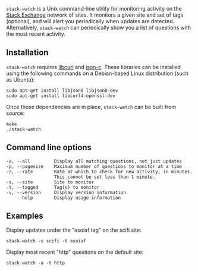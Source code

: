 `stack-watch` is a Unix command-line utility for monitoring activity on the [Stack Exchange](http://stackexchange.com/) network of sites. It monitors a given site and set of tags (optional), and will alert you periodically when updates are detected. Alternatively, `stack-watch` can periodically show you a list of questions with the most recent activity.

Installation
------------

`stack-watch` requires [libcurl](http://curl.haxx.se/libcurl/) and [json-c](https://github.com/json-c/json-c). These libraries can be installed using the following commands on a Debian-based Linux distribution (such as Ubuntu):

    sudo apt-get install libjson0 libjson0-dev
    sudo apt-get install libcurl4-openssl-dev

Once those dependencies are in place, `stack-watch` can be built from source:

    make
    ./stack-watch

Command line options
--------------------

    -a, --all         Display all matching questions, not just updates            
    -p, --pagesize    Maximum number of questions to monitor at a time            
    -r, --rate        Rate at which to check for new activity, in minutes.        
                      This cannot be set less than 1 minute.                      
    -s, --site        Site to monitor                                              
    -t, --tagged      Tag(s) to monitor                                           
    -v, --version     Display version information                                 
        --help        Display usage information                                   

Examples
--------

Display updates under the "asoiaf tag" on the scifi site:

    stack-watch -s scifi -t asoiaf
    
Display most recent "http" questions on the default site:

    stack-watch -a -t http
                    
